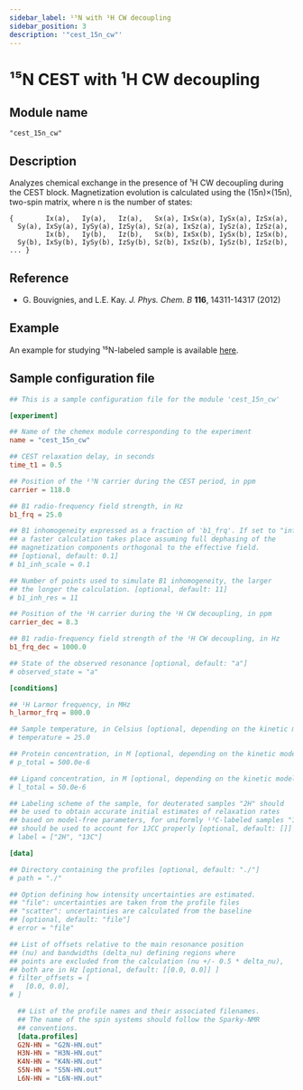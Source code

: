 ```yaml
---
sidebar_label: ¹⁵N with ¹H CW decoupling
sidebar_position: 3
description: '"cest_15n_cw"'
---
```


# ¹⁵N CEST with ¹H CW decoupling

## Module name

`"cest_15n_cw"`

## Description

Analyzes chemical exchange in the presence of ¹H CW decoupling during the CEST
block. Magnetization evolution is calculated using the (15n)×(15n), two-spin
matrix, where n is the number of states:

    {        Ix(a),   Iy(a),   Iz(a),   Sx(a), IxSx(a), IySx(a), IzSx(a),
      Sy(a), IxSy(a), IySy(a), IzSy(a), Sz(a), IxSz(a), IySz(a), IzSz(a),
             Ix(b),   Iy(b),   Iz(b),   Sx(b), IxSx(b), IySx(b), IzSx(b),
      Sy(b), IxSy(b), IySy(b), IzSy(b), Sz(b), IxSz(b), IySz(b), IzSz(b), ... }

## Reference

- G. Bouvignies, and L.E. Kay. _J. Phys. Chem. B_ **116**, 14311-14317 (2012)

## Example

An example for studying ¹⁵N-labeled sample is available
[here](https://github.com/gbouvignies/chemex/tree/master/examples/Experiments/CEST_15N_CW/).

## Sample configuration file

```toml title="experiment.toml"
## This is a sample configuration file for the module 'cest_15n_cw'

[experiment]

## Name of the chemex module corresponding to the experiment
name = "cest_15n_cw"

## CEST relaxation delay, in seconds
time_t1 = 0.5

## Position of the ¹⁵N carrier during the CEST period, in ppm
carrier = 118.0

## B1 radio-frequency field strength, in Hz
b1_frq = 25.0

## B1 inhomogeneity expressed as a fraction of 'b1_frq'. If set to "inf",
## a faster calculation takes place assuming full dephasing of the
## magnetization components orthogonal to the effective field.
## [optional, default: 0.1]
# b1_inh_scale = 0.1

## Number of points used to simulate B1 inhomogeneity, the larger
## the longer the calculation. [optional, default: 11]
# b1_inh_res = 11

## Position of the ¹H carrier during the ¹H CW decoupling, in ppm
carrier_dec = 8.3

## B1 radio-frequency field strength of the ¹H CW decoupling, in Hz
b1_frq_dec = 1000.0

## State of the observed resonance [optional, default: "a"]
# observed_state = "a"

[conditions]

## ¹H Larmor frequency, in MHz
h_larmor_frq = 800.0

## Sample temperature, in Celsius [optional, depending on the kinetic model]
# temperature = 25.0

## Protein concentration, in M [optional, depending on the kinetic model]
# p_total = 500.0e-6

## Ligand concentration, in M [optional, depending on the kinetic model]
# l_total = 50.0e-6

## Labeling scheme of the sample, for deuterated samples "2H" should
## be used to obtain accurate initial estimates of relaxation rates
## based on model-free parameters, for uniformly ¹³C-labeled samples "13C"
## should be used to account for 1JCC properly [optional, default: []]
# label = ["2H", "13C"]

[data]

## Directory containing the profiles [optional, default: "./"]
# path = "./"

## Option defining how intensity uncertainties are estimated.
## "file": uncertainties are taken from the profile files
## "scatter": uncertainties are calculated from the baseline
## [optional, default: "file"]
# error = "file"

## List of offsets relative to the main resonance position
## (nu) and bandwidths (delta_nu) defining regions where
## points are excluded from the calculation (nu +/- 0.5 * delta_nu),
## both are in Hz [optional, default: [[0.0, 0.0]] ]
# filter_offsets = [
#   [0.0, 0.0],
# ]

  ## List of the profile names and their associated filenames.
  ## The name of the spin systems should follow the Sparky-NMR
  ## conventions.
  [data.profiles]
  G2N-HN = "G2N-HN.out"
  H3N-HN = "H3N-HN.out"
  K4N-HN = "K4N-HN.out"
  S5N-HN = "S5N-HN.out"
  L6N-HN = "L6N-HN.out"
```
